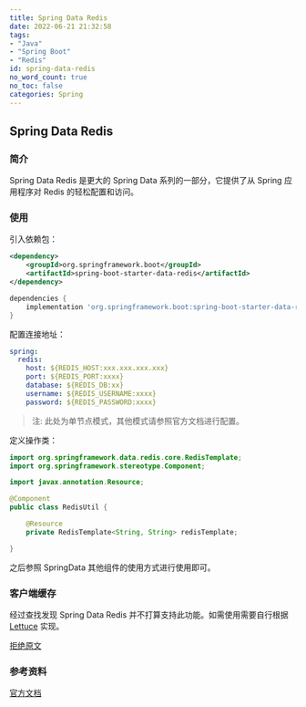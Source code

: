 ```yaml
---
title: Spring Data Redis
date: 2022-06-21 21:32:58
tags:
- "Java"
- "Spring Boot"
- "Redis"
id: spring-data-redis
no_word_count: true
no_toc: false
categories: Spring
---
```


## Spring Data Redis

### 简介

Spring Data Redis 是更大的 Spring Data 系列的一部分，它提供了从 Spring 应用程序对 Redis 的轻松配置和访问。

### 使用

引入依赖包：

```xml
<dependency>
    <groupId>org.springframework.boot</groupId>
    <artifactId>spring-boot-starter-data-redis</artifactId>
</dependency>
```

```groovy
dependencies {
    implementation 'org.springframework.boot:spring-boot-starter-data-redis'
}
```

配置连接地址：

```yaml
spring:
  redis:
    host: ${REDIS_HOST:xxx.xxx.xxx.xxx}
    port: ${REDIS_PORT:xxxx}
    database: ${REDIS_DB:xx}
    username: ${REDIS_USERNAME:xxxx}
    password: ${REDIS_PASSWORD:xxxx}
```

> 注: 此处为单节点模式，其他模式请参照官方文档进行配置。

定义操作类：

```java
import org.springframework.data.redis.core.RedisTemplate;
import org.springframework.stereotype.Component;

import javax.annotation.Resource;

@Component
public class RedisUtil {

    @Resource
    private RedisTemplate<String, String> redisTemplate;

}
```

之后参照 SpringData 其他组件的使用方式进行使用即可。

### 客户端缓存

经过查找发现 Spring Data Redis 并不打算支持此功能。如需使用需要自行根据 [Lettuce](https://lettuce.io/core/release/reference/index.html) 实现。

[拒绝原文](https://github.com/spring-projects/spring-data-redis/issues/1937)

### 参考资料

[官方文档](https://docs.spring.io/spring-data/redis/docs/current/reference/html/)
